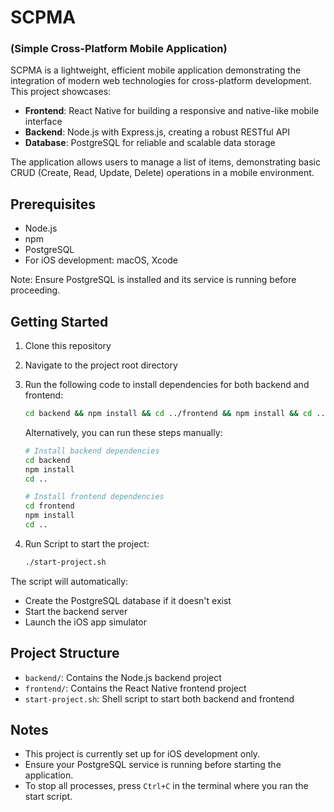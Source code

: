 # SCPMA 
### (Simple Cross-Platform Mobile Application)

SCPMA is a lightweight, efficient mobile application demonstrating the integration of modern web technologies for cross-platform development. This project showcases:

- **Frontend**: React Native for building a responsive and native-like mobile interface
- **Backend**: Node.js with Express.js, creating a robust RESTful API
- **Database**: PostgreSQL for reliable and scalable data storage

The application allows users to manage a list of items, demonstrating basic CRUD (Create, Read, Update, Delete) operations in a mobile environment.

## Prerequisites

- Node.js
- npm
- PostgreSQL
- For iOS development: macOS, Xcode

Note: Ensure PostgreSQL is installed and its service is running before proceeding.

## Getting Started

1. Clone this repository
2. Navigate to the project root directory
3. Run the following code to install dependencies for both backend and frontend:

   ```bash
   cd backend && npm install && cd ../frontend && npm install && cd ..
   ```

   Alternatively, you can run these steps manually:

   ```bash
   # Install backend dependencies
   cd backend
   npm install
   cd ..

   # Install frontend dependencies
   cd frontend
   npm install
   cd ..
   ```

4. Run Script to start the project:

   ```bash
   ./start-project.sh
   ```

The script will automatically:

- Create the PostgreSQL database if it doesn't exist
- Start the backend server
- Launch the iOS app simulator

## Project Structure

- `backend/`: Contains the Node.js backend project
- `frontend/`: Contains the React Native frontend project
- `start-project.sh`: Shell script to start both backend and frontend

## Notes

- This project is currently set up for iOS development only.
- Ensure your PostgreSQL service is running before starting the application.
- To stop all processes, press `Ctrl+C` in the terminal where you ran the start script.
